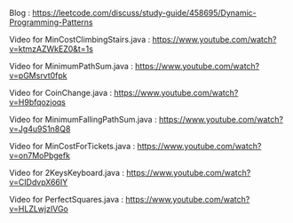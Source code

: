 Blog : https://leetcode.com/discuss/study-guide/458695/Dynamic-Programming-Patterns

Video for MinCostClimbingStairs.java : https://www.youtube.com/watch?v=ktmzAZWkEZ0&t=1s

Video for MinimumPathSum.java : https://www.youtube.com/watch?v=pGMsrvt0fpk

Video for CoinChange.java : https://www.youtube.com/watch?v=H9bfqozjoqs

Video for MinimumFallingPathSum.java : https://www.youtube.com/watch?v=Jg4u9S1n8Q8

Video for MinCostForTickets.java : https://www.youtube.com/watch?v=on7MoPbgefk

Video for 2KeysKeyboard.java : https://www.youtube.com/watch?v=CIDdvpX66IY

Video for PerfectSquares.java : https://www.youtube.com/watch?v=HLZLwjzIVGo
